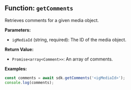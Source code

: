 ## Function: `getComments`

Retrieves comments for a given media object.

**Parameters:**

- `igMediaId` (string, required): The ID of the media object.

**Return Value:**

- `Promise<array<Comment>>`: An array of comments.

**Examples:**

```typescript
const comments = await sdk.getComments('<igMediaId>');
console.log(comments);
```
